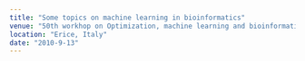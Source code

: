 ```yaml
---
title: "Some topics on machine learning in bioinformatics"
venue: "50th workhop on Optimization, machine learning and bioinformatics, Centre Ettore Majorna for Scientific Culture"
location: "Erice, Italy"
date: "2010-9-13"
---
```

